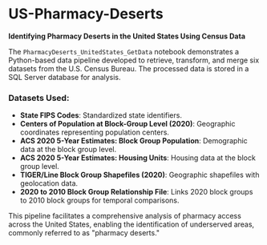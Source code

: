 # US-Pharmacy-Deserts  
**Identifying Pharmacy Deserts in the United States Using Census Data**  

The `PharmacyDeserts_UnitedStates_GetData` notebook demonstrates a Python-based data pipeline developed to retrieve, transform, and merge six datasets from the U.S. Census Bureau. The processed data is stored in a SQL Server database for analysis.  

### Datasets Used:
- **State FIPS Codes**: Standardized state identifiers.  
- **Centers of Population at Block-Group Level (2020)**: Geographic coordinates representing population centers.  
- **ACS 2020 5-Year Estimates: Block Group Population**: Demographic data at the block group level.  
- **ACS 2020 5-Year Estimates: Housing Units**: Housing data at the block group level.  
- **TIGER/Line Block Group Shapefiles (2020)**: Geographic shapefiles with geolocation data.  
- **2020 to 2010 Block Group Relationship File**: Links 2020 block groups to 2010 block groups for temporal comparisons.  

This pipeline facilitates a comprehensive analysis of pharmacy access across the United States, enabling the identification of underserved areas, commonly referred to as "pharmacy deserts."
